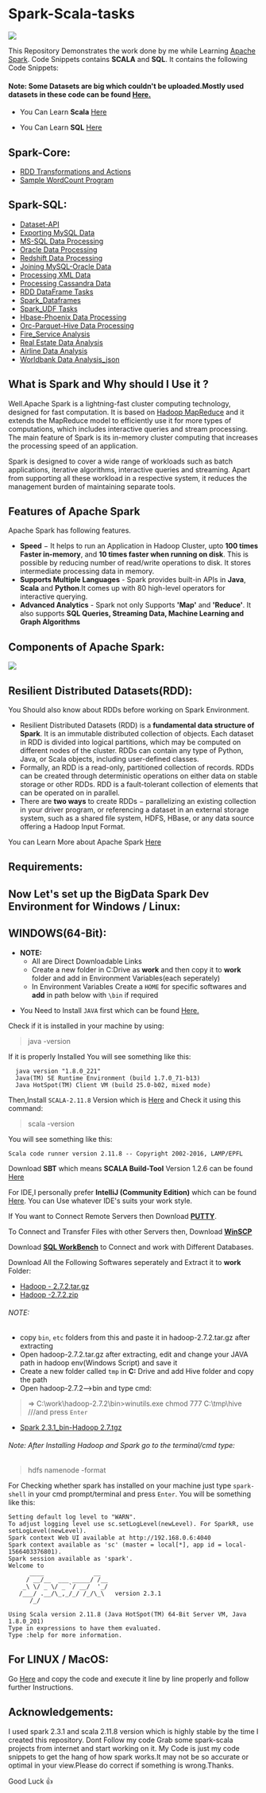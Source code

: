# Spark-Scala-tasks

![](https://github.com/i-m-aravind/spark-scala-tasks/blob/master/Apache%20Spark%20Logo.png)

This Repository Demonstrates the work done by me while Learning [Apache Spark](http://spark.apache.org/). Code Snippets contains **SCALA** and **SQL**. It contains the following Code Snippets:

#### Note: Some Datasets are big which couldn't be uploaded.Mostly used datasets in these code can be found [Here.](https://github.com/aravind-alpha/spark-scala-tasks/tree/master/Datasets)

- You Can Learn **Scala** [Here](https://twitter.github.io/scala_school/)

- You Can Learn **SQL** [Here](https://www.w3schools.com/sql/)

## Spark-Core:
* [RDD Transformations and Actions](https://github.com/aravind-alpha/spark-scala-tasks/blob/master/sparkcore/RDDTransformationsActions.scala)
* [Sample WordCount Program](https://github.com/aravind-alpha/spark-scala-tasks/blob/master/sparkcore/wordcount.scala)

## Spark-SQL:
* [Dataset-API](https://github.com/aravind-alpha/spark-scala-tasks/blob/master/sparksql/Dataset-API.scala)
* [Exporting MySQL Data](https://github.com/aravind-alpha/spark-scala-tasks/blob/master/sparksql/Export_MySql_data.scala)
* [MS-SQL Data Processing](https://github.com/aravind-alpha/spark-scala-tasks/blob/master/sparksql/get_MSSqlData.scala)
* [Oracle Data Processing](https://github.com/aravind-alpha/spark-scala-tasks/blob/master/sparksql/get_Oracledata.scala)
* [Redshift Data Processing](https://github.com/aravind-alpha/spark-scala-tasks/blob/master/sparksql/get_Redshiftdata.scala)
* [Joining MySQL-Oracle Data](https://github.com/aravind-alpha/spark-scala-tasks/blob/master/sparksql/join_MySql-Oracle_Data.scala)
* [Processing XML Data](https://github.com/aravind-alpha/spark-scala-tasks/blob/master/sparksql/process_XML_data.scala)
* [Processing Cassandra Data](https://github.com/aravind-alpha/spark-scala-tasks/blob/master/sparksql/process_cassandra_data.scala)
* [RDD DataFrame Tasks](https://github.com/aravind-alpha/spark-scala-tasks/blob/master/sparksql/rdd_dataframe_tasks.scala)
* [Spark_Dataframes](https://github.com/aravind-alpha/spark-scala-tasks/blob/master/sparksql/spark_dataframes.scala)
* [Spark_UDF Tasks](https://github.com/aravind-alpha/spark-scala-tasks/blob/master/sparksql/spark_udf_tasks.scala)
* [Hbase-Phoenix Data Processing](https://github.com/aravind-alpha/spark-scala-tasks/blob/master/sparksql/Hbase-pheonix_data.scala)
* [Orc-Parquet-Hive Data Processing](https://github.com/aravind-alpha/spark-scala-tasks/blob/master/sparksql/Orc-Parquet-Hive_Data.scala)
* [Fire_Service Analysis](https://github.com/aravind-alpha/spark-scala-tasks/blob/master/sparksql/Fire_Dept_Call_Service_analysis_POC.scala)
* [Real Estate Data Analysis](https://github.com/aravind-alpha/spark-scala-tasks/blob/master/sparksql/RealEstate_data_analysis.scala)
* [Airline Data Analysis](https://github.com/aravind-alpha/spark-scala-tasks/blob/master/sparksql/airlinedataanalysis_csv.scala)
* [Worldbank Data Analysis_json](https://github.com/aravind-alpha/spark-scala-tasks/blob/master/sparksql/worldbankdatanalysis_json.scala)


## What is Spark and Why should I Use it ?

Well.Apache Spark is a lightning-fast cluster computing technology, designed for fast computation. It is based on [Hadoop MapReduce](https://data-flair.training/blogs/hadoop-mapreduce-tutorial/) and it extends the MapReduce model to efficiently use it for more types of computations, which includes interactive queries and stream processing. The main feature of Spark is its in-memory cluster computing that increases the processing speed of an application.

Spark is designed to cover a wide range of workloads such as batch applications, iterative algorithms, interactive queries and streaming. Apart from supporting all these workload in a respective system, it reduces the management burden of maintaining separate tools.

## Features of Apache Spark

Apache Spark has following features.
- **Speed** − It helps to run an Application in Hadoop Cluster, upto **100 times Faster in-memory**, and **10 times faster when running   on disk**. This is possible by reducing number of read/write operations to disk. It stores intermediate processing data in memory.
- **Supports Multiple Languages** - Spark provides built-in APIs in **Java**, **Scala** and **Python**.It comes up with 80 high-level     operators for interactive querying.
- **Advanced Analytics** - Spark not only Supports **'Map'** and **'Reduce'**. It also supports **SQL Queries, Streaming Data, Machine   Learning and Graph Algorithms**

## Components of Apache Spark:
![](https://github.com/aravind-alpha/spark-scala-tasks/blob/master/apache-spark-ecosystem-components.jpg)

## Resilient Distributed Datasets(RDD):

You Should also know about RDDs before working on Spark Environment. 
- Resilient Distributed Datasets (RDD) is a **fundamental data structure of Spark**. It is an immutable distributed collection of objects.     Each dataset in RDD is divided into logical partitions, which may be computed on different nodes of the cluster. RDDs can contain any   type of Python, Java, or Scala objects, including user-defined classes.
- Formally, an RDD is a read-only, partitioned collection of records. RDDs can be created through deterministic operations on either       data on stable storage or other RDDs. RDD is a fault-tolerant collection of elements that can be operated on in parallel.
- There are **two ways** to create RDDs − parallelizing an existing collection in your driver program, or referencing a dataset in an     external storage system, such as a shared file system, HDFS, HBase, or any data source offering a Hadoop Input Format.

You can Learn More about Apache Spark [Here](https://data-flair.training/blogs/spark-tutorial/)

## Requirements:
## Now Let's set up the BigData Spark Dev Environment for Windows / Linux:

## WINDOWS(64-Bit): 
- **NOTE:** 
    - All are Direct Downloadable Links
    - Create a new folder in C:Drive as **work** and then copy it to **work** folder and add in Environment Variables(each seperately)
    - In Environment Variables Create a `HOME` for specific softwares and **add** in path below with `\bin` if required

* You Need to Install `JAVA` first which can be found [Here.](https://www.oracle.com/technetwork/java/javase/downloads/jdk8-downloads-2133151.html)

 Check if it is installed in your machine by using:

> java -version

If it is properly Installed You will see something like this:

```  
  java version "1.8.0_221" 
  Java(TM) SE Runtime Environment (build 1.7.0_71-b13) 
  Java HotSpot(TM) Client VM (build 25.0-b02, mixed mode)
```

Then,Install `SCALA-2.11.8` Version which is [Here](https://downloads.lightbend.com/scala/2.11.8/scala-2.11.8.msi) and Check it using
this command:

> scala -version

You will see something like this:

```
Scala code runner version 2.11.8 -- Copyright 2002-2016, LAMP/EPFL
```

Download **SBT** which means **SCALA Build-Tool** Version 1.2.6 can be found [Here](https://piccolo.link/sbt-1.2.6.msi)

For IDE,I personally prefer **IntelliJ (Community Edition)** which can be found [Here](https://www.jetbrains.com/idea/download/download-thanks.html?platform=windows&code=IIC). You can Use whatever IDE's suits your work style.

If You want to Connect Remote Servers then Download [**PUTTY**](https://the.earth.li/~sgtatham/putty/latest/w64/putty-64bit-0.70-installer.msi).

To Connect and Transfer Files with other Servers then, Download [**WinSCP**](https://winscp.net/download/WinSCP-5.13.5-Setup.exe)

Download [**SQL WorkBench**](https://www.sql-workbench.eu/archive/Workbench-Build123.zip) to Connect and work with Different Databases. 

Download All the Following Softwares seperately and Extract it to **work** Folder:
- [Hadoop - 2.7.2.tar.gz](https://archive.apache.org/dist/hadoop/core/hadoop-2.7.2/hadoop-2.7.2.tar.gz)
- [Hadoop -2.7.2.zip](https://drive.google.com/file/d/1gaTqmmnvPUJTXnnckpEYFrRsyLFZroex/view?usp=sharing_eip&ts=5a79a2ec)
###### NOTE: 
 * copy `bin`, `etc` folders from this and paste it in hadoop-2.7.2.tar.gz after extracting
 * Open hadoop-2.7.2.tar.gz after extracting, edit and change your JAVA path in hadoop env(Windows Script) and save it 
 * Create a new folder called `tmp` in **C:** Drive and add Hive folder and copy the path
 * Open hadoop-2.7.2-->bin and type cmd:
 > => C:\work\hadoop-2.7.2\bin>winutils.exe  chmod 777  C:\tmp\hive      ///and press `Enter`

- [Spark 2.3.1_bin-Hadoop 2.7.tgz](http://mirrors.estointernet.in/apache/spark/spark-2.3.1/spark-2.3.1-bin-hadoop2.7.tgz) 
###### Note: After Installing Hadoop and Spark go to the terminal/cmd type:

> hdfs namenode -format

For Checking whether spark has installed on your machine just type `spark-shell` in your cmd prompt/terminal and press `Enter`.
You will be something like this:

```
Setting default log level to "WARN".
To adjust logging level use sc.setLogLevel(newLevel). For SparkR, use setLogLevel(newLevel).
Spark context Web UI available at http://192.168.0.6:4040
Spark context available as 'sc' (master = local[*], app id = local-1566403376801).
Spark session available as 'spark'.
Welcome to
      ____              __
     / __/__  ___ _____/ /__
    _\ \/ _ \/ _ `/ __/  '_/
   /___/ .__/\_,_/_/ /_/\_\   version 2.3.1
      /_/

Using Scala version 2.11.8 (Java HotSpot(TM) 64-Bit Server VM, Java 1.8.0_201)
Type in expressions to have them evaluated.
Type :help for more information.
```
## For LINUX / MacOS:

Go [Here](https://github.com/i-m-aravind/spark-scala-tasks/blob/master/hadoop%20spark%20ecosystem%20installation%20in%20Ubuntu.txt) and copy the code and execute it line by line properly and follow further Instructions.


## Acknowledgements:
I used spark 2.3.1 and scala 2.11.8 version which is highly stable by the time I created this repository. Dont Follow my code Grab some spark-scala projects from internet and start working on it. My Code is just my code snippets to get the hang of how spark works.It may not be so accurate or optimal in your view.Please do correct if something is wrong.Thanks.


Good Luck :thumbsup:

